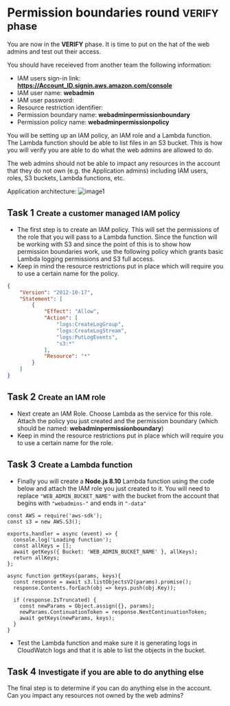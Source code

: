 # Permission boundaries round <small>VERIFY phase</small>

You are now in the **VERIFY** phase. It is time to put on the hat of the web admins and test out their access. 

You should have receieved from another team the following information:

* IAM users sign-in link:	**https://Account_ID.signin.aws.amazon.com/console**
* IAM user name:	**webadmin**
* IAM user password:	
* Resource restriction identifier:	
* Permission boundary name: **webadminpermissionboundary**
* Permission policy name: **webadminpermissionpolicy**

You will be setting up an IAM policy, an IAM role and a Lambda function. The Lambda function should be able to list files in an S3 bucket. This is how you will verify you are able to do what the web admins are allowed to do.

The web admins should not be able to impact any resources in the account  that they do not own (e.g. the Application admins) including IAM users, roles, S3 buckets, Lambda functions, etc.

Application architecture: ![image1](./images/architecture.png)

## Task 1 <small>Create a customer managed IAM policy</small>
	
* The first step is to create an IAM policy. This will set the permissions of the role that you will pass to a Lambda function. Since the function will be working with S3 and since the point of this is to show how permission boundaries work, use the following policy which grants basic Lambda logging permissions and S3 full access. 
* Keep in mind the resource restrictions put in place which will require you to use a certain name for the policy.

``` json
{
    "Version": "2012-10-17",
    "Statement": [
        {
            "Effect": "Allow",
            "Action": [
                "logs:CreateLogGroup",
                "logs:CreateLogStream",
                "logs:PutLogEvents",
                "s3:*"
            ],
            "Resource": "*"
        }
    ]
}
```

## Task 2 <small>Create an IAM role</small>

* Next create an IAM Role. Choose Lambda as the service for this role. Attach the policy you just created and the permission boundary (which should be named:  **webadminpermissionboundary**)
* Keep in mind the resource restrictions put in place which will require you to use a certain name for the role.
	
## Task 3 <small>Create a Lambda function</small>

* Finally you will create a **Node.js 8.10** Lambda function using the code below and attach the IAM role you just created to it. You will need to replace `"WEB_ADMIN_BUCKET_NAME"` with the bucket from the account that begins with `"webadmins-"` and ends in `"-data"`

``` node
const AWS = require('aws-sdk');
const s3 = new AWS.S3();

exports.handler = async (event) => {
  console.log('Loading function');
  const allKeys = [];
  await getKeys({ Bucket: 'WEB_ADMIN_BUCKET_NAME' }, allKeys);
  return allKeys;
};

async function getKeys(params, keys){
  const response = await s3.listObjectsV2(params).promise();
  response.Contents.forEach(obj => keys.push(obj.Key));

  if (response.IsTruncated) {
    const newParams = Object.assign({}, params);
    newParams.ContinuationToken = response.NextContinuationToken;
    await getKeys(newParams, keys); 
  }
}
```

* Test the Lambda function and make sure it is generating logs in CloudWatch logs and that it is able to list the objects in the bucket.

## Task 4 <small>Investigate if you are able to do anything else</small>

The final step is to determine if you can do anything else in the account. Can you impact any resources not owned by the web admins?